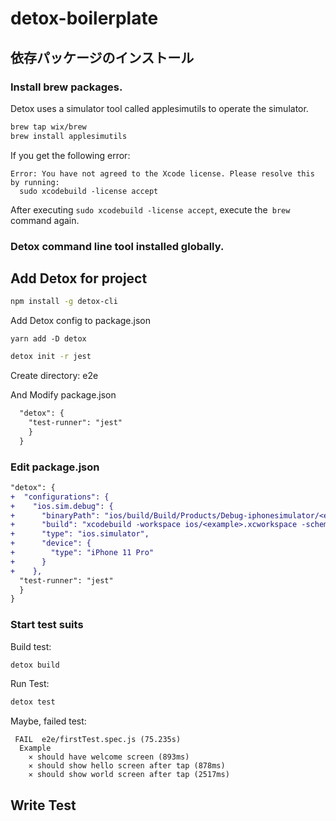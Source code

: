 # detox-boilerplate
## 依存パッケージのインストール
### Install brew packages.
Detox uses a simulator tool called applesimutils to operate the simulator.

```bash
brew tap wix/brew
brew install applesimutils
```

If you get the following error:

```
Error: You have not agreed to the Xcode license. Please resolve this by running:
  sudo xcodebuild -license accept
```

After executing `sudo xcodebuild -license accept`, execute the` brew` command again.


### Detox command line tool installed globally.

## Add Detox for project
```bash
npm install -g detox-cli
```

Add Detox config to package.json

```
yarn add -D detox
``` 

```bash
detox init -r jest
```
Create directory: e2e

And Modify package.json

```diff
  "detox": {
    "test-runner": "jest"
    }
  }
``` 

### Edit package.json

```diff
"detox": {
+  "configurations": {
+    "ios.sim.debug": {
+      "binaryPath": "ios/build/Build/Products/Debug-iphonesimulator/<example>.app",
+      "build": "xcodebuild -workspace ios/<example>.xcworkspace -scheme <example> -configuration Debug -sdk iphonesimulator -derivedDataPath ios/build",
+      "type": "ios.simulator",
+      "device": {
+        "type": "iPhone 11 Pro"
+      }
+    },
  "test-runner": "jest"
  }
}
```

### Start test suits

Build test:

```bash
detox build
```

Run Test:

```bash
detox test
```

Maybe, failed test:

```
 FAIL  e2e/firstTest.spec.js (75.235s)
  Example
    ✕ should have welcome screen (893ms)
    ✕ should show hello screen after tap (878ms)
    ✕ should show world screen after tap (2517ms)
``` 

## Write Test

